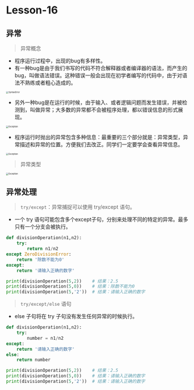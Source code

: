 # **Lesson-16**

## **异常**

> 异常概念

- 程序运行过程中，出现的bug有多样性。
- 有一种bug是由于我们书写的代码不符合解释器或者编译器的语法，而产生的bug，叫做语法错误。这种错误一般会出现在初学者编写的代码中，由于对语法不熟练或者粗心造成的。
  
<img src='_media/2-16-1.png' alt='SyntaxError' style='zoom:40%;'/>

- 另外一种bug是在运行的时候，由于输入、或者逻辑问题而发生错误，并被检测到，叫做异常；大多数的异常都不会被程序处理，都以错误信息的形式展现。

<img src='_media/2-16-2.png' alt=' Exception' style='zoom:40%;'/>

- 程序运行时抛出的异常包含多种信息：最重要的三个部分就是：异常类型，异常描述和异常的位置。方便我们去改正。同学们一定要学会查看异常信息。

<img src='_media/2-16-3.png' alt=' Exception' style='zoom:40%;'/>

> 异常类型

<img src='_media/2-16-4.png' alt=' Exception' style='zoom:40%;'/>

## **异常处理**

> `try/except`：异常捕捉可以使用 try/except 语句。

- 一个 try 语句可能包含多个except子句，分别来处理不同的特定的异常。最多只有一个分支会被执行。

```python
def divisionOperation(n1,n2):
    try:
        return n1/n2
except ZeroDivisionError:
    return '除数不能为0'
except:
    return '请输入正确的数字'

print(divisionOperation(5,2))    # 结果：2.5
print(divisionOperation(5,0))    # 结果：除数不能为0
print(divisionOperation(5,'2'))  # 结果：请输入正确的数字
```

> `try/except/else` 语句

- else 子句将在 try 子句没有发生任何异常的时候执行。

```python
def divisionOperation(n1,n2):
    try:
        number = n1/n2
except:
    return '请输入正确的数字'
else:
    return number

print(divisionOperation(5,2))    # 结果：2.5
print(divisionOperation(5,0))    # 结果：请输入正确的数字
print(divisionOperation(5,'2'))  # 结果：请输入正确的数字
```
